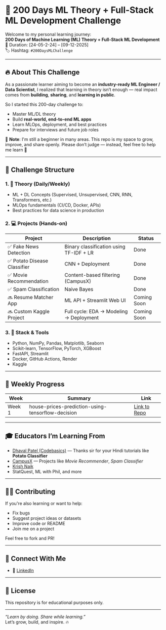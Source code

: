 # 🚀 200 Days ML Theory + Full-Stack ML Development Challenge

Welcome to my personal learning journey:  
**200 Days of Machine Learning (ML) Theory + Full-Stack ML Development**  
📅 Duration: [24-05-2-24] – [09-12-2025]  
🏷️ Hashtag: `#200DaysMLChallenge`

---

## 🔥 About This Challenge

As a passionate learner aiming to become an **industry-ready ML Engineer / Data Scientist**, I realized that learning in theory isn’t enough — real impact comes from **building**, **sharing**, and **learning in public**.

So I started this 200-day challenge to:
- Master ML/DL theory
- Build **real-world, end-to-end ML apps**
- Learn MLOps, deployment, and best practices
- Prepare for interviews and future job roles

📢 **Note**: I'm still a beginner in many areas. This repo is my space to grow, improve, and share openly. Please don’t judge — instead, feel free to help me learn 🙏

---

## 📌 Challenge Structure

### 1. 🧠 Theory (Daily/Weekly)
- ML + DL Concepts (Supervised, Unsupervised, CNN, RNN, Transformers, etc.)
- MLOps fundamentals (CI/CD, Docker, APIs)
- Best practices for data science in production

### 2. 💻 Projects (Hands-on)
| Project | Description | Status |
|--------|-------------|--------|
| ✅ Fake News Detection | Binary classification using TF-IDF + LR | Done |
| ✅ Potato Disease Classifier | CNN + Deployment | Done |
| ✅ Movie Recommendation | Content-based filtering (CampusX) | Done |
| ✅ Spam Classification | Naive Bayes | Done |
| 🔜 Resume Matcher App | ML API + Streamlit Web UI | Coming Soon |
| 🔜 Custom Kaggle Project | Full cycle: EDA → Modeling → Deployment | Coming Soon |

### 3. 📂 Stack & Tools
- Python, NumPy, Pandas, Matplotlib, Seaborn
- Scikit-learn, TensorFlow, PyTorch, XGBoost
- FastAPI, Streamlit
- Docker, GitHub Actions, Render
- Kaggle

---

## 📅 Weekly Progress

| Week | Summary | Link |
|------|---------|------|
| Week 1 | house-prices-prediction-using-tensorflow-decision |[Link to Repo]((https://github.com/Shivam-Shukl/200-Days-ML-Theory-Full-Stack-ML-Development-Challenge/blob/main/Week001/house-prices-prediction-using-tensorflow-decision.ipynb))|

---

## 🎓 Educators I’m Learning From
- [Dhaval Patel (Codebasics)](https://www.linkedin.com/in/dhavalpatel1989/) — Thanks sir for your Hindi tutorials like **Potato Classifier**
- [CampusX](https://www.youtube.com/c/CampusX) — Projects like *Movie Recommender*, *Spam Classifier*
- [Krish Naik](https://www.youtube.com/c/KrishNaik)  
- StatQuest, ML with Phil, and more

---

## 🧑‍💻 Contributing

If you're also learning or want to help:
- Fix bugs
- Suggest project ideas or datasets
- Improve code or README
- Join me on a project

Feel free to fork and PR!

---

## 📢 Connect With Me
- 💼 [LinkedIn]((https://www.linkedin.com/in/shivam-shukla-a462b3223/)) 


---

## 📌 License
This repository is for educational purposes only.

---

_“Learn by doing. Share while learning.”_  
Let’s grow, build, and inspire. 🔥

